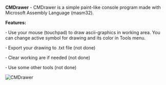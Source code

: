 **CMDrawer** - CMDrawer is a simple paint-like console program made with Microsoft Assembly Language (masm32).

**Features:**

**·** Use your mouse (touchpad) to draw ascii-graphics in working area. You can change active symbol for drawing and its color in Tools menu.

**·** Export your drawing to .txt file (not done)

**·** Clear working are if needed (not done)

**·** Use some other tools (not done)

![CMDrawer](https://github.com/Mishanya00/CMDrawer/assets/116641987/57fa59e1-beb3-49bd-9f2a-3e849975238f)
